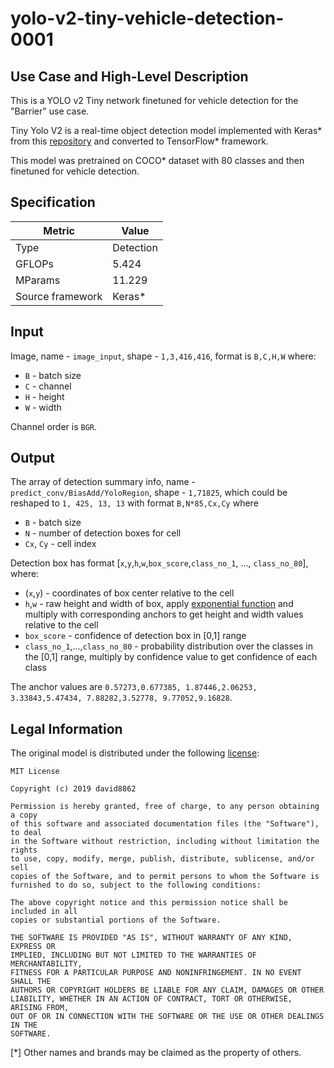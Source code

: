 # yolo-v2-tiny-vehicle-detection-0001

## Use Case and High-Level Description

This is a YOLO v2 Tiny network finetuned for vehicle detection for the "Barrier" use case.

Tiny Yolo V2 is a real-time object detection model implemented with Keras\*
from this [repository](https://github.com/david8862/keras-YOLOv3-model-set)
and converted to TensorFlow\* framework.

This model was pretrained on COCO\* dataset with 80 classes and then finetuned for vehicle detection.


## Specification

| Metric            | Value         |
|-------------------|---------------|
| Type              | Detection     |
| GFLOPs            | 5.424         |
| MParams           | 11.229        |
| Source framework  | Keras\*       |

## Input

Image, name - `image_input`, shape - `1,3,416,416`, format is `B,C,H,W` where:

- `B` - batch size
- `C` - channel
- `H` - height
- `W` - width

Channel order is `BGR`.

## Output

The array of detection summary info, name - `predict_conv/BiasAdd/YoloRegion`,
shape - `1,71825`, which could be reshaped to `1, 425, 13, 13` with format `B,N*85,Cx,Cy` where
- `B` - batch size
- `N` - number of detection boxes for cell
- `Cx`, `Cy` - cell index

Detection box has format [`x`,`y`,`h`,`w`,`box_score`,`class_no_1`, ..., `class_no_80`], where:
- (`x`,`y`) - coordinates of box center relative to the cell
- `h`,`w` - raw height and width of box, apply [exponential function](https://en.wikipedia.org/wiki/Exponential_function) and multiply with corresponding anchors to get height and width values relative to the cell
- `box_score` - confidence of detection box in [0,1] range
- `class_no_1`,...,`class_no_80` - probability distribution over the classes in the [0,1] range, multiply by confidence value to get confidence of each class

The anchor values are `0.57273,0.677385, 1.87446,2.06253, 3.33843,5.47434, 7.88282,3.52778, 9.77052,9.16828`.

## Legal Information

The original model is distributed under the following
[license](https://raw.githubusercontent.com/david8862/keras-YOLOv3-model-set/master/LICENSE):

```
MIT License

Copyright (c) 2019 david8862

Permission is hereby granted, free of charge, to any person obtaining a copy
of this software and associated documentation files (the "Software"), to deal
in the Software without restriction, including without limitation the rights
to use, copy, modify, merge, publish, distribute, sublicense, and/or sell
copies of the Software, and to permit persons to whom the Software is
furnished to do so, subject to the following conditions:

The above copyright notice and this permission notice shall be included in all
copies or substantial portions of the Software.

THE SOFTWARE IS PROVIDED "AS IS", WITHOUT WARRANTY OF ANY KIND, EXPRESS OR
IMPLIED, INCLUDING BUT NOT LIMITED TO THE WARRANTIES OF MERCHANTABILITY,
FITNESS FOR A PARTICULAR PURPOSE AND NONINFRINGEMENT. IN NO EVENT SHALL THE
AUTHORS OR COPYRIGHT HOLDERS BE LIABLE FOR ANY CLAIM, DAMAGES OR OTHER
LIABILITY, WHETHER IN AN ACTION OF CONTRACT, TORT OR OTHERWISE, ARISING FROM,
OUT OF OR IN CONNECTION WITH THE SOFTWARE OR THE USE OR OTHER DEALINGS IN THE
SOFTWARE.
```

[\*] Other names and brands may be claimed as the property of others.
